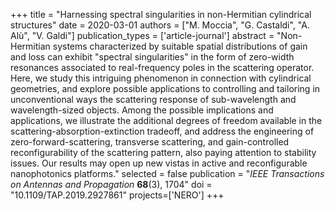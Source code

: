 +++
title = "Harnessing spectral singularities in non-Hermitian cylindrical structures"
date = 2020-03-01
authors = ["M. Moccia", "G. Castaldi", "A. Alù", "V. Galdi"]
publication_types = ['article-journal']
abstract = "Non-Hermitian systems characterized by suitable spatial distributions of gain and loss can exhibit "spectral singularities" in the form of zero-width resonances associated to real-frequency poles in the scattering operator. Here, we study this intriguing phenomenon in connection with cylindrical geometries, and explore possible applications to controlling and tailoring in unconventional ways the scattering response of sub-wavelength and wavelength-sized objects. Among the possible implications and applications, we illustrate the additional degrees of freedom available in the scattering-absorption-extinction tradeoff, and address the engineering of zero-forward-scattering, transverse scattering, and gain-controlled reconfigurability of the scattering pattern, also paying attention to stability issues. Our results may open up new vistas in active and reconfigurable nanophotonics platforms."
selected = false
publication = "*IEEE Transactions on Antennas and Propagation* **68**(3), 1704"
doi = "10.1109/TAP.2019.2927861"
projects=['NERO']
+++
